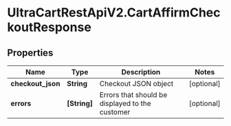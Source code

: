 # UltraCartRestApiV2.CartAffirmCheckoutResponse

## Properties
Name | Type | Description | Notes
------------ | ------------- | ------------- | -------------
**checkout_json** | **String** | Checkout JSON object | [optional] 
**errors** | **[String]** | Errors that should be displayed to the customer | [optional] 


